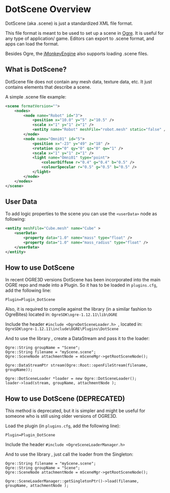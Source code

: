 
# DotScene Overview

DotScene (aka .scene) is just a standardized XML file format.

This file format is meant to be used to set up a scene in [Ogre](http://www.ogre3d.org/). It is useful for any type of application/ game. Editors can export to .scene format, and apps can load the format.

Besides Ogre, the [jMonkeyEngine](http://jmonkeyengine.org/) also supports loading .scene files.

## What is DotScene?
DotScene file does not contain any mesh data, texture data, etc. It just contains elements that describe a scene.

A simple .scene file example:
```xml
<scene formatVersion="">
    <nodes>
        <node name="Robot" id="3">
            <position x="10.0" y="5" z="10.5" />
            <scale x="1" y="1" z="1" />
            <entity name="Robot" meshFile="robot.mesh" static="false" />
        </node>
        <node name="Omni01" id="5">
            <position x="-23" y="49" z="18" />
            <rotation qx="0" qy="0" qz="0" qw="1" />
            <scale x="1" y="1" z="1" />
            <light name="Omni01" type="point">
                <colourDiffuse r="0.4" g="0.4" b="0.5" />
                <colourSpecular r="0.5" g="0.5" b="0.5" />
            </light>
        </node>
    </nodes>
</scene>
```

## User Data

To add logic properties to the scene you can use the `<userData>` node as following:

```xml
<entity meshFile="Cube.mesh" name="Cube" >
    <userData>
        <property data="1.0" name="mass" type="float" />
        <property data="1.0" name="mass_radius" type="float" />
    </userData>
</entity>
```

## How to use DotScene
In recent OGRE3D versions DotScene has been incorporated into the main OGRE repo and made into a Plugin.
So it has to be loaded in `plugins.cfg`, add the following line:
```
Plugin=Plugin_DotScene
```
Also, it is required to complie against the library (in a similar fashion to OgreBites) located in: `OgreSDK\ogre-1.12.11\lib\OGRE`

Include the header `#include <OgreDotSceneLoader.h>
`, located in: `OgreSDK\ogre-1.12.11\include\OGRE\Plugins\DotScene`

And to use the library , create a DataStream and pass it to the loader:
```
Ogre::String groupName = "Scene";
Ogre::String filename = "myScene.scene";
Ogre::SceneNode attachmentNode = mSceneMgr->getRootSceneNode();

Ogre::DataStreamPtr stream(Ogre::Root::openFileStream(filename, groupName));

Ogre::DotSceneLoader *loader = new Ogre::DotSceneLoader();
loader->load(stream, groupName, attachmentNode );
```

## How to use DotScene (DEPRECATED)
This method is deprecated, but it is simpler and might be useful for someone who is still using older versions of OGRE3D.

Load the plugin (in `plugins.cfg`, add the following line):
```
Plugin=Plugin_DotScene
```
Include the header `#include <OgreSceneLoaderManager.h>
`

And to use the library , just call the loader from the Singleton:
```
Ogre::String filename = "myScene.scene";
Ogre::String groupName = "Scene";
Ogre::SceneNode attachmentNode = mSceneMgr->getRootSceneNode();

Ogre::SceneLoaderManager::getSingletonPtr()->load(filename,  groupName, attachmentNode );
```
